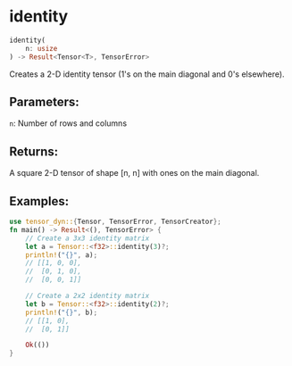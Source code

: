 # identity
```rust
identity(
    n: usize
) -> Result<Tensor<T>, TensorError>
```
Creates a 2-D identity tensor (1's on the main diagonal and 0's elsewhere).

## Parameters:
`n`: Number of rows and columns

## Returns:
A square 2-D tensor of shape [n, n] with ones on the main diagonal.

## Examples:
```rust
use tensor_dyn::{Tensor, TensorError, TensorCreator};
fn main() -> Result<(), TensorError> {
    // Create a 3x3 identity matrix
    let a = Tensor::<f32>::identity(3)?;
    println!("{}", a);
    // [[1, 0, 0],
    //  [0, 1, 0],
    //  [0, 0, 1]]

    // Create a 2x2 identity matrix
    let b = Tensor::<f32>::identity(2)?;
    println!("{}", b);
    // [[1, 0],
    //  [0, 1]]

    Ok(())
}
```
